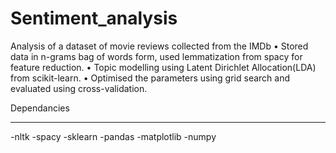 # Sentiment_analysis
Analysis of a dataset of movie reviews collected from the IMDb 
•  Stored data in n-grams bag of words form, used lemmatization from spacy for feature reduction.
•  Topic modelling using Latent Dirichlet Allocation(LDA) from scikit-learn.
•  Optimised the parameters using grid search and evaluated using cross-validation.

Dependancies
________________

-nltk
-spacy
-sklearn
-pandas
-matplotlib
-numpy


